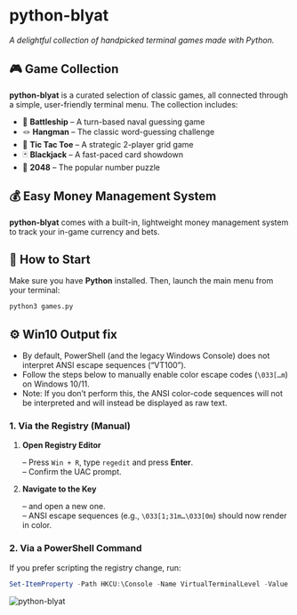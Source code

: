 # python-blyat

*A delightful collection of handpicked terminal games made with Python.*

## 🎮 Game Collection

**python-blyat** is a curated selection of classic games, all connected through a simple, user-friendly terminal menu. The collection includes:

- 🚢 **Battleship** – A turn-based naval guessing game  
- 🪢 **Hangman** – The classic word-guessing challenge  
- 🎯 **Tic Tac Toe** – A strategic 2-player grid game
- 🃏 **Blackjack** – A fast-paced card showdown
- 🔢 **2048** – The popular number puzzle

## 💰 Easy Money Management System

**python-blyat** comes with a built-in, lightweight money management system to track your in-game currency and bets.

## 🚀 How to Start

Make sure you have **Python** installed. Then, launch the main menu from your terminal:


```bash
python3 games.py
```
## ⚙️ Win10 Output fix

- By default, PowerShell (and the legacy Windows Console) does not interpret ANSI escape sequences (“VT100”).
- Follow the steps below to manually enable color escape codes (`\033[…m`) on Windows 10/11.
- Note: If you don’t perform this, the ANSI color-code sequences will not be interpreted and will instead be displayed as raw text.

### 1. Via the Registry (Manual)

1. **Open Registry Editor**  

   – Press `Win + R`, type `regedit` and press **Enter**.  
   – Confirm the UAC prompt.

2. **Navigate to the Key** 

   – and open a new one.  
   – ANSI escape sequences (e.g., `\033[1;31m…\033[0m`) should now render in color.

### 2. Via a PowerShell Command

If you prefer scripting the registry change, run:

```powershell
Set-ItemProperty -Path HKCU:\Console -Name VirtualTerminalLevel -Value 1 -Type DWord
```

![python-blyat](images/python-blyat.png)